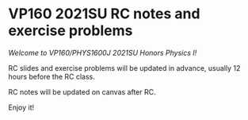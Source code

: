 # VP160 2021SU RC notes and exercise problems

*Welcome to VP160/PHYS1600J 2021SU Honors Physics I!*

RC slides and exercise problems will be updated in advance, usually 12 hours before the RC class.

RC notes will be updated on canvas after RC.

Enjoy it!